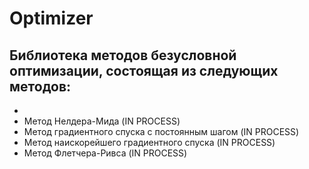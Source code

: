 # Optimizer
## Библиотека методов безусловной оптимизации, состоящая из следующих методов:
* [Симплекс]: (https://github.com/LIvanoff/Optimizer/blob/master/Simplex.ixx)
* Метод Нелдера-Мида (IN PROCESS)
* Метод градиентного спуска с постоянным шагом (IN PROCESS)
* Метод наискорейшего градиентного спуска (IN PROCESS)
* Метод Флетчера-Ривса (IN PROCESS)

